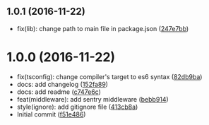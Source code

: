<a name="1.0.1"></a>
## 1.0.1 (2016-11-22)

* fix(lib): change path to main file in package.json ([247e7bb](https://github.com/auru/redux-sentry/commit/247e7bb))



<a name="1.0.0"></a>
# 1.0.0 (2016-11-22)

* fix(tsconfig): change compiler's target to es6 syntax ([82db9ba](https://github.com/auru/redux-sentry/commit/82db9ba))
* docs: add changelog ([152fa89](https://github.com/auru/redux-sentry/commit/152fa89))
* docs: add readme ([c747e6c](https://github.com/auru/redux-sentry/commit/c747e6c))
* feat(middleware): add sentry middleware ([bebb914](https://github.com/auru/redux-sentry/commit/bebb914))
* style(ignore): add gitignore file ([413cb8a](https://github.com/auru/redux-sentry/commit/413cb8a))
* Initial commit ([f51e486](https://github.com/auru/redux-sentry/commit/f51e486))




